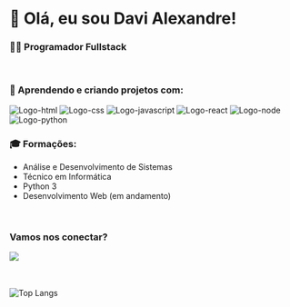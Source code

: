 <h1> 👋 Olá, eu sou Davi Alexandre! </h1>

<h3> 👨‍💻 Programador Fullstack </h3>
<br>
<h3> 🚀 Aprendendo e criando projetos com: </h3>
<img src="https://img.shields.io/badge/HTML-239120?style=for-the-badge&logo=html5&logoColor=white" alt="Logo-html">
<img src="https://img.shields.io/badge/CSS3-1572B6?style=for-the-badge&logo=css3&logoColor=white" alt="Logo-css">
<img src="https://img.shields.io/badge/JavaScript-F7DF1E?style=for-the-badge&logo=javascript&logoColor=black" alt="Logo-javascript">
<img src="https://img.shields.io/badge/React-20232A?style=for-the-badge&logo=react&logoColor=61DAFB" alt="Logo-react">
<img src="https://img.shields.io/badge/Node.js-43853D?style=for-the-badge&logo=node.js&logoColor=white" alt="Logo-node">
<img src="https://img.shields.io/badge/Python-3776AB?style=for-the-badge&logo=python&logoColor=white" alt="Logo-python">
<br>
<h3> 🎓 Formações:</h3>

- Análise e Desenvolvimento de Sistemas 
- Técnico em Informática
- Python 3
- Desenvolvimento Web (em andamento)
<br>
<h3> Vamos nos conectar? </h3>
<a href="https://www.linkedin.com/in/davi-alexandre-da-silva-2a3906291/"> <img src="https://img.shields.io/badge/LinkedIn-0077B5?style=for-the-badge&logo=linkedin&logoColor=white"> </a>
<br>
<br>
<br>

![Top Langs](https://github-readme-stats.vercel.app/api/top-langs/?username=davialexandreh&langs_count=8)
